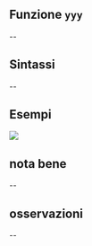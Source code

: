 ## Funzione `yyy`

--

## Sintassi

--

## Esempi

<img src="/img/reference/yyy/yyy1.png">

## nota bene

--

## osservazioni

--